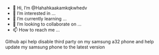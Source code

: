 - 👋 Hi, I’m @Hahahkaakamkqkwhedv
- 👀 I’m interested in ...
- 🌱 I’m currently learning ...
- 💞️ I’m looking to collaborate on ...
- 📫 How to reach me ...

<!---
Hahahkaakamkqkwhedv/Hahahkaakamkqkwhedv is a ✨ special ✨ repository because its `README.md` (this file) appears on your GitHub profile.
You can click the Preview link to take a look at your changes.
--->
Github api help disable third party on my samsung a32 phone and help update my samsung phone to the latest version 
